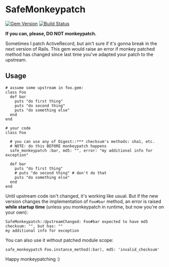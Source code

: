# SafeMonkeypatch

[![Gem Version][GV img]][Gem Version]
[![Build Status][BS img]][Build Status]

**If you can, please, DO NOT monkeypatch.**

Sometimes I patch ActiveRecord, but ain't sure if
it's gonna break in the next version of Rails. This gem
would raise an error if monkey patched method has changed
since last time you've adapted your patch to the upstream.

## Usage

    # assume some upstream in foo.gem:
    class Foo
      def bar
        puts "do first thing"
        puts "do second thing"
        puts "do something else"
      end
    end

    # your code
    class Foo

      # you can use any of Digest::*** checksum's methods: sha1, etc.
      # NOTE: do this BEFORE monkeypatch happens
      safe_monkeypatch :bar, md5: "", error: "my additional info for exception"

      def bar
        puts "do first thing"
        # puts "do second thing" # don't do that
        puts "do something else"
      end
    end

Until upstream code isn't changed, it's working like usual.
But if the new version changes the implementation of `Foo#bar` method, an
error is raised **while startup time**
(unless you monkeypatch in runtime, but now you're on your own):

    SafeMonkeypatch::UpstreamChanged: Foo#bar expected to have md5 checksum: "", but has: ""
    my additional info for exception

You can also use it without patched module scope:

    safe_monkeypatch Foo.instance_method(:bar), md5: 'invalid_checksum'

Happy monkeypatching :)

[Gem Version]: https://rubygems.org/gems/safe_monkeypatch
[Build Status]: https://travis-ci.org/razum2um/safe_monkeypatch

[GV img]: https://badge.fury.io/rb/safe_monkeypatch.png
[BS img]: https://travis-ci.org/razum2um/safe_monkeypatch.png
